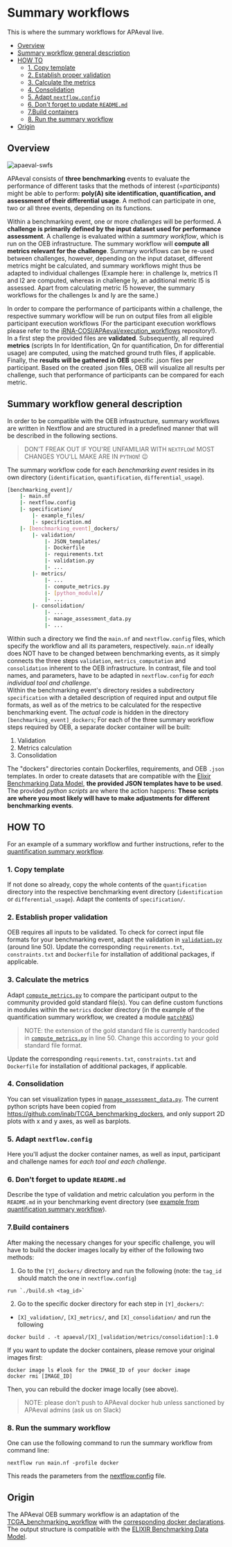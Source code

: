 # Summary workflows
This is where the summary workflows for APAeval live.

- [Overview](#overview)
- [Summary workflow general description](#summary-workflow-general-description)
- [HOW TO](#how-to)
  - [1. Copy template](#1-copy-template)
  - [2. Establish proper validation](#2-establish-proper-validation)
  - [3. Calculate the metrics](#3-calculate-the-metrics)
  - [4. Consolidation](#4-consolidation)
  - [5. Adapt `nextflow.config`](#5-adapt-nextflowconfig)
  - [6. Don't forget to update `README.md`](#6-dont-forget-to-update-readmemd)
  - [7.Build containers](#7build-containers)
  - [8. Run the summary workflow](#8-run-the-summary-workflow)
- [Origin](#origin)
## Overview
![apaeval-swfs][apaeval-swfs]

APAeval consists of **three benchmarking** events to evaluate the performance of different tasks that the methods of interest (=*participants*) might be able to perform: **poly(A) site identification, quantification, and assessment of their differential usage**. A method can participate in one, two or all three events, depending on its functions.   

Within a benchmarking event, one or more *challenges* will be performed. A **challenge is primarily defined by the input dataset used for performance assessment**. A challenge is evaluated within a *summary workflow*, which is run on the OEB infrastructure. The summary workflow will **compute all metrics relevant for the challenge**. Summary workflows can be re-used between challenges, however, depending on the input dataset, different metrics might be calculated, and summary workflows might thus be adapted to individual challenges (Example here: in challenge Ix, metrics I1 and I2 are computed, whereas in challenge Iy, an additional metric I5 is assessed. Apart from calculating metric I5 however, the summary workflows for the challenges Ix and Iy are the same.)    

In order to compare the performance of participants within a challenge, the respective summary workflow will be run on output files from all eligible participant execution workflows (For the participant execution workflows please refer to the [iRNA-COSI/APAeval/execution_workflows][apaeval-ewfs] repository!).   
In a first step the provided files are **validated**. Subsequently, all required **metrics** (scripts In for Identification, Qn for quantification, Dn for differential usage) are computed, using the matched ground truth files, if applicable. Finally, the **results will be gathered in OEB** specific .json files per participant.
Based on the created .json files, OEB will visualize all results per challenge, such that performance of participants can be compared for each metric.

## Summary workflow general description
In order to be compatible with the OEB infrastructure, summary workflows are written in Nextflow and are structured in a predefined manner that will be described in the following sections.

> DON'T FREAK OUT IF YOU'RE UNFAMILIAR WITH `NEXTFLOW`! MOST CHANGES YOU'LL MAKE ARE IN `PYTHON`! 😉

The summary workflow code for each *benchmarking event* resides in its own directory (`identification`, `quantification`, `differential_usage`). 


```bash
[benchmarking_event]/
    |- main.nf
    |- nextflow.config
    |- specification/
        |- example_files/
        |- specification.md
    |- [benchmarking_event]_dockers/
        |- validation/
            |- JSON_templates/
            |- Dockerfile
            |- requirements.txt
            |- validation.py
            |- ...
        |- metrics/
            |- ...
            |- compute_metrics.py
            |- [python_module]/
            |- ...
        |- consolidation/
            |- ...
            |- manage_assessment_data.py
            |- ...            
```

Within such a directory we find the `main.nf` and `nextflow.config` files, which specify the workflow and all its parameters, respectively. `main.nf` ideally does NOT have to be changed between benchmarking events, as it simply connects the three steps `validation`, `metrics_computation` and `consolidation` inherent to the OEB infrastructure. In contrast, file and tool names, and parameters, have to be adapted in `nextflow.config` for *each individual tool and challenge*.   
Within the benchmarking event's directory resides a subdirectory `specification` with a detailed description of required input and output file formats, as well as of the metrics to be calculated for the respective benchmarking event. The *actual code* is hidden in the directory `[benchmarking_event]_dockers`; For each of the three summary workflow steps required by OEB, a separate docker container will be built:

1. Validation
2. Metrics calculation
3. Consolidation


The "dockers" directories contain Dockerfiles, requirements, and OEB `.json` templates. In order to create datasets that are compatible with the [Elixir Benchmarking Data Model][elixir-data-model], **the provided JSON templates have to be used**. The provided *python scripts* are where the action happens: **These scripts are where you most likely will have to make adjustments for different benchmarking events**. 


## HOW TO
For an example of a summary workflow and further instructions, refer to the [quantification summary workflow][q-swf].   
### 1. Copy template
If not done so already, copy the whole contents of the `quantification` directory into the respective benchmarking event directory (`identification` or `differential_usage`). Adapt the contents of `specification/`.

### 2. Establish proper validation
OEB requires all inputs to be validated. To check for correct input file formats for your benchmarking event, adapt the validation in [`validation.py`][validation-py] (around line 50). Update the corresponding `requirements.txt`, `constraints.txt` and `Dockerfile` for installation of additional packages, if applicable.

### 3. Calculate the metrics
Adapt [`compute_metrics.py`][metrics-py] to compare the participant output to the community provided gold standard file(s). You can define custom functions in modules within the `metrics` docker directory (in the example of the quantification summary workflow, we created a module [`matchPAS`][matchpas])

>NOTE: the extension of the gold standard file is currently hardcoded in [`compute_metrics.py`][metrics-py] in line 50. Change this according to your gold standard file format.

Update the corresponding `requirements.txt`, `constraints.txt` and `Dockerfile` for installation of additional packages, if applicable.
### 4. Consolidation
You can set visualization types in [`manage_assessment_data.py`][assess-py]. The current python scripts have been copied from https://github.com/inab/TCGA_benchmarking_dockers, and only support 2D plots with x and y axes, as well as barplots.

### 5. Adapt `nextflow.config`
Here you'll adjust the docker container names, as well as input, participant and challenge names for *each tool and each challenge*.

### 6. Don't forget to update `README.md`
Describe the type of validation and metric calculation you perform in the `README.md` in your benchmarking event directory (see [example from quantification summary workflow][q-swf]).

### 7.Build containers
After making the necessary changes for your specific challenge, you will have to build the docker images locally by either of the following two methods:

1. Go to the `[Y]_dockers/` directory and run the following
(note: the `tag_id` should match the one in `nextflow.config`)
```
run `./build.sh <tag_id>`
```
2. Go to the specific docker directory for each step in `[Y]_dockers/`:
 - `[X]_validation/`, `[X]_metrics/`, and `[X]_consolidation/`
and run the following
```
docker build . -t apaeval/[X]_[validation/metrics/consolidation]:1.0
```
If you want to update the docker containers, please remove your original images first:
```
docker image ls #look for the IMAGE_ID of your docker image
docker rmi [IMAGE_ID]
```
Then, you can rebuild the docker image locally (see above).
> NOTE: please don't push to APAeval docker hub unless sanctioned by APAeval admins (ask us on Slack)

### 8. Run the summary workflow
One can use the following command to run the summary workflow from command line:
```
nextflow run main.nf -profile docker
```
This reads the parameters from the [nextflow.config][nextflow-config] file.

## Origin
The APAeval OEB summary workflow is an adaptation of the [TCGA_benchmarking_workflow][tcga-wf] with the [corresponding docker declarations][tcga-docker]. The output structure is compatible with the [ELIXIR Benchmarking Data Model][elixir-data-model].

[//]: # (References)
[apaeval-swfs]: ../images/SWFs.png
[apaeval-ewfs]: https://github.com/iRNA-COSI/APAeval/tree/main/execution_workflows
[elixir-data-model]: https://github.com/inab/benchmarking-data-model
[q-swf]: quantification/README.md
[validation-py]:quantification/quantification_dockers/q_validation/validation.py
[metrics-py]:quantification/quantification_dockers/q_metrics/compute_metrics.py
[matchpas]: quantification/quantification_dockers/q_metrics/matchPAS
[assess-py]:quantification/quantification_dockers/q_consolidation/manage_assessment_data.py
[nextflow-config]: quantification/nextflow.config
[tcga-wf]: https://github.com/inab/TCGA_benchmarking_workflow
[tcga-docker]: https://github.com/inab/TCGA_benchmarking_dockers


